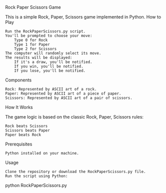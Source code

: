 Rock Paper Scissors Game

This is a simple Rock, Paper, Scissors game implemented in Python.
How to Play

    Run the RockPaperScissors.py script.
    You'll be prompted to choose your move:
        Type 0 for Rock
        Type 1 for Paper
        Type 2 for Scissors
    The computer will randomly select its move.
    The results will be displayed:
        If it's a draw, you'll be notified.
        If you win, you'll be notified.
        If you lose, you'll be notified.

Components

    Rock: Represented by ASCII art of a rock.
    Paper: Represented by ASCII art of a piece of paper.
    Scissors: Represented by ASCII art of a pair of scissors.

How It Works

The game logic is based on the classic Rock, Paper, Scissors rules:

    Rock beats Scissors
    Scissors beats Paper
    Paper beats Rock

Prerequisites

    Python installed on your machine.

Usage

    Clone the repository or download the RockPaperScissors.py file.
    Run the script using Python:

python RockPaperScissors.py
